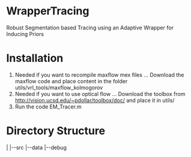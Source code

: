 WrapperTracing
==============

Robust Segmentation based Tracing using an Adaptive Wrapper for Inducing Priors

Installation
==============
1. Needed if you want to recompile maxflow mex files ... Download the maxflow code and place content in the folder utils/vrl_tools/maxflow_kolmogorov
2. Needed if you want to use optical flow ... Download the toolbox from http://vision.ucsd.edu/~pdollar/toolbox/doc/ and place it in utils/
3. Run the code EM_Tracer.m

Directory Structure
================
|
|--src
|--data
|--debug
